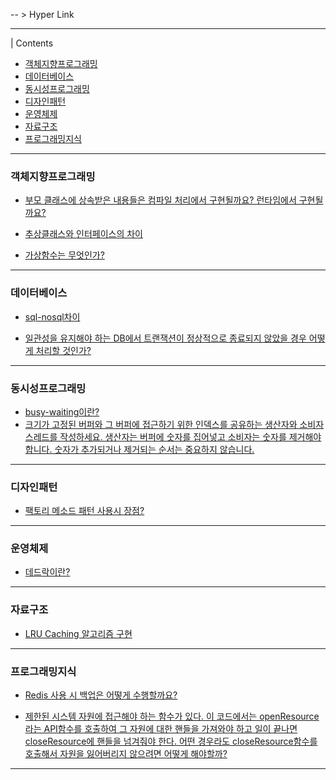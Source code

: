 -- > Hyper Link

---

| Contents

- [객체지향프로그래밍](#객체지향프로그래밍)
- [데이터베이스](#데이터베이스)
- [동시성프로그래밍](#동시성프로그래밍)
- [디자인패턴](#디자인패턴)
- [운영체제](#운영체제)
- [자료구조](#자료구조)
- [프로그래밍지식](#프로그래밍지식)

---

### 객체지향프로그래밍

- [부모 클래스에 상속받은 내용들은 컴파일 처리에서 구현될까요? 런타임에서 구현될까요?](https://github.com/lllilllilllilili/21-techi/blob/master/%EA%B0%9D%EC%B2%B4%EC%A7%80%ED%96%A5%ED%94%84%EB%A1%9C%EA%B7%B8%EB%9E%98%EB%B0%8D/child-class.md)

- [추상클래스와 인터페이스의 차이](https://github.com/lllilllilllilili/21-techi/blob/master/%EA%B0%9D%EC%B2%B4%EC%A7%80%ED%96%A5%ED%94%84%EB%A1%9C%EA%B7%B8%EB%9E%98%EB%B0%8D/interface-abstract.md)

- [가상함수는 무엇인가?](https://github.com/lllilllilllilili/21-techi/blob/master/%EA%B0%9D%EC%B2%B4%EC%A7%80%ED%96%A5%ED%94%84%EB%A1%9C%EA%B7%B8%EB%9E%98%EB%B0%8D/interface-abstract.md)

---

### 데이터베이스

- [sql-nosql차이](https://github.com/lllilllilllilili/21-techi/blob/master/%EB%8D%B0%EC%9D%B4%ED%84%B0%EB%B2%A0%EC%9D%B4%EC%8A%A4/sql-nosql.md)

- [일관성을 유지해야 하는 DB에서 트랜잭션이 정상적으로 종료되지 않았을 경우 어떻게 처리할 것인가?](https://github.com/lllilllilllilili/21-techi/blob/master/%EB%8D%B0%EC%9D%B4%ED%84%B0%EB%B2%A0%EC%9D%B4%EC%8A%A4/transaction.md)

---

### 동시성프로그래밍

- [busy-waiting이란?](https://github.com/lllilllilllilili/21-techi/blob/master/%EB%8F%99%EC%8B%9C%EC%84%B1%ED%94%84%EB%A1%9C%EA%B7%B8%EB%9E%98%EB%B0%8D/busy-waiting.md)
- [크기가 고정된 버퍼와 그 버퍼에 접근하기 위한 인덱스를 공유하는 생산자와 소비자 스레드를 작성하세요. 생산자는 버퍼에 숫자를 집어넣고 소비자는 숫자를 제거해야 합니다. 숫자가 추가되거나 제거되는 순서는 중요하지 않습니다.](https://github.com/lllilllilllilili/21-techi/blob/master/%EB%8F%99%EC%8B%9C%EC%84%B1%ED%94%84%EB%A1%9C%EA%B7%B8%EB%9E%98%EB%B0%8D/producer-consumer.md)

---

### 디자인패턴

- [팩토리 메소드 패턴 사용시 장점?](https://github.com/lllilllilllilili/21-techi/blob/master/%EB%94%94%EC%9E%90%EC%9D%B8%ED%8C%A8%ED%84%B4/factory-method.md)

---

### 운영체제

- [데드락이란?](https://github.com/lllilllilllilili/21-techi/blob/master/%EC%9A%B4%EC%98%81%EC%B2%B4%EC%A0%9C/deadlock.md)

---

### 자료구조

- [LRU Caching 알고리즘 구현](https://github.com/lllilllilllilili/21-techi/blob/master/%EC%9E%90%EB%A3%8C%EA%B5%AC%EC%A1%B0/LRU-algo.md)

---

### 프로그래밍지식

- [Redis 사용 시 백업은 어떻게 수행할까요?](https://github.com/lllilllilllilili/21-techi/blob/master/%ED%94%84%EB%A1%9C%EA%B7%B8%EB%9E%98%EB%B0%8D%EC%A7%80%EC%8B%9D/redis-backup.md)

- [제한된 시스템 자원에 접근해야 하는 함수가 있다. 이 코드에서는 openResource라는 API함수를 호출하여 그 자원에 대한 핸들을 가져와야 하고 일이 끝나면 closeResource에 핸들을 넘겨줘야 한다. 어떤 경우라도 closeResource함수를 호출해서 자원을 잃어버리지 않으려면 어떻게 해야할까?](https://github.com/lllilllilllilili/21-techi/blob/master/%ED%94%84%EB%A1%9C%EA%B7%B8%EB%9E%98%EB%B0%8D%EC%A7%80%EC%8B%9D/try-catch.md)

---

